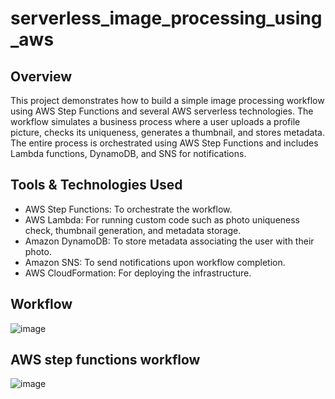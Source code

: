 # serverless_image_processing_using_aws
## Overview
This project demonstrates how to build a simple image processing workflow using AWS Step Functions and several AWS serverless technologies. The workflow simulates a business process where a user uploads a profile picture, checks its uniqueness, generates a thumbnail, and stores metadata. The entire process is orchestrated using AWS Step Functions and includes Lambda functions, DynamoDB, and SNS for notifications.

## Tools & Technologies Used
- AWS Step Functions: To orchestrate the workflow.
- AWS Lambda: For running custom code such as photo uniqueness check, thumbnail generation, and metadata storage.
- Amazon DynamoDB: To store metadata associating the user with their photo.
- Amazon SNS: To send notifications upon workflow completion.
- AWS CloudFormation: For deploying the infrastructure.

## Workflow
![image](https://github.com/user-attachments/assets/99f30003-d010-447a-a261-b05b055e0d36)

## AWS step functions workflow
![image](https://github.com/user-attachments/assets/6c591eff-246e-4173-bc1e-3ef9f833df27)
